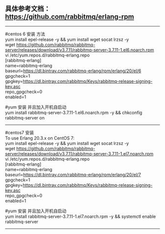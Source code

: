 ## 具体参考文档： https://github.com/rabbitmq/erlang-rpm  

-------------------------------------------------------------------------  
#centos 6 安装 方法  
yum install epel-release -y && yum install wget socat lrzsz -y  
wget https://github.com/rabbitmq/rabbitmq-server/releases/download/v3.7.11/rabbitmq-server-3.7.11-1.el6.noarch.rpm  
vi /etc/yum.repos.d/rabbitmq-erlang.repo  
[rabbitmq-erlang]  
name=rabbitmq-erlang  
baseurl=https://dl.bintray.com/rabbitmq-erlang/rpm/erlang/20/el/6  
gpgcheck=1  
gpgkey=https://dl.bintray.com/rabbitmq/Keys/rabbitmq-release-signing-key.asc  
repo_gpgcheck=0  
enabled=1  

#yum 安装 并且加入开机自启动   
yum install rabbitmq-server-3.7.11-1.el6.noarch.rpm -y && chkconfig rabbitmq-server on  

------------------------------------------------------------------------- 

#centos7 安装  
To use Erlang 20.3.x on CentOS 7:  
yum install epel-release -y && yum install wget socat lrzsz -y  
wget https://github.com/rabbitmq/rabbitmq-server/releases/download/v3.7.11/rabbitmq-server-3.7.11-1.el7.noarch.rpm  
vi /etc/yum.repos.d/rabbitmq-erlang.repo  
[rabbitmq-erlang]  
name=rabbitmq-erlang  
baseurl=https://dl.bintray.com/rabbitmq-erlang/rpm/erlang/20/el/7  
gpgcheck=1  
gpgkey=https://dl.bintray.com/rabbitmq/Keys/rabbitmq-release-signing-key.asc  
repo_gpgcheck=0  
enabled=1  

#yum 安装 并且加入开机自启动   
yum install rabbitmq-server-3.7.11-1.el7.noarch.rpm -y && systemctl enable rabbitmq-server  

-------------------------------------------------------------------------
